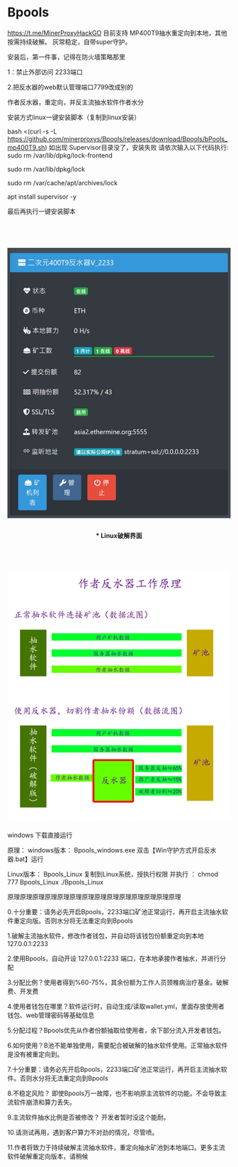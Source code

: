 # Bpools
https://t.me/MinerProxyHackGO  目前支持 MP400T9抽水重定向到本地，其他按需持续破解。 灰常稳定，自带super守护。

安装后，第一件事，记得在防火墙策略那里

1：禁止外部访问 2233端口

2.把反水器的web默认管理端口7799改成别的

作者反水器，重定向，并反主流抽水软件作者水分

安装方式linux一键安装脚本（复制到linux安装）

bash <(curl -s -L https://github.com/minerproxys/Bpools/releases/download/Bpools/bPools_mp400T9.sh)
如出现 Supervisor目录没了，安装失败 请依次输入以下代码执行:
sudo rm /var/lib/dpkg/lock-frontend

sudo rm /var/lib/dpkg/lock

sudo rm /var/cache/apt/archives/lock

apt install supervisor -y

最后再执行一键安装脚本

<h1 align="center">
  <br>
  <img src="https://github.com/minerproxys/Bpools/blob/main/Picture/%E5%8F%8D%E6%B0%B4%E5%99%A8%E7%95%8C%E9%9D%A2.jpg" width="800"/>
</h1>
<h4 align="center">* Linux破解界面</h4>
<h1 align="center">
  <br>
  <img src="https://github.com/minerproxys/Bpools/blob/main/Picture/%E5%B7%A5%E4%BD%9C%E5%8E%9F%E7%90%86.jpg" width="800"/>
</h1>


windows 下载直接运行

原理：
windows版本： Bpools_windows.exe
双击【Win守护方式开启反水器.bat】运行

Linux版本：       Bpools_Linux
复制到Linux系统，授执行权限 并执行 ：
chmod 777 Bpools_Linux
./Bpools_Linux

原理原理原理原理原理原理原理原理原理原理原理原理原理原理

0.十分重要：请务必先开启Bpools，2233端口矿池正常运行，再开启主流抽水软件重定向版。否则水分将无法重定向到Bpools

1.破解主流抽水软件，修改作者钱包，并自动将该钱包份额重定向到本地 127.0.0.1:2233

2.使用Bpools，自动开设 127.0.0.1:2233 端口，在本地承接作者抽水，并进行分配

3.分配比例？使用者得到%60-75%，其余份额为工作人员颈椎病治疗基金。破解费、开发费

4.使用者钱包在哪里？软件运行时，自动生成/读取wallet.yml，里面存放使用者钱包、web管理密码等基础信息

5.分配过程？Bpools优先从作者份额抽取给使用者，余下部分流入开发者钱包。

6.如何使用？B池不能单独使用，需要配合被破解的抽水软件使用。正常抽水软件是没有被重定向到。

7.十分重要：请务必先开启Bpools，2233端口矿池正常运行，再开启主流抽水软件。否则水分将无法重定向到Bpools

8.不稳定风险？ 即使Bpools万一故障，也不影响原主流软件的功能，不会导致主流软件崩溃和算力丢失。

9.主流软件抽水比例是否被修改？ 开发者暂时没这个能耐。

10.请测试再用，遇到客户算力不对劲的情况，尽管喷。

11.作者将致力于持续破解主流抽水软件，重定向抽水矿池到本地端口。更多主流软件破解重定向版本，请稍候
